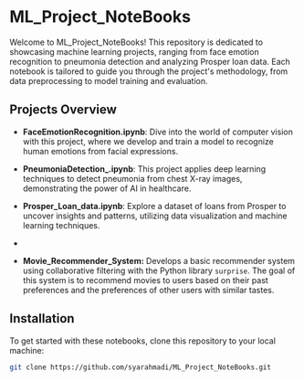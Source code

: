 # ML_Project_NoteBooks

Welcome to ML_Project_NoteBooks! This repository is dedicated to showcasing machine learning projects, ranging from face emotion recognition to pneumonia detection and analyzing Prosper loan data. Each notebook is tailored to guide you through the project's methodology, from data preprocessing to model training and evaluation.

## Projects Overview

- **FaceEmotionRecognition.ipynb**: Dive into the world of computer vision with this project, where we develop and train a model to recognize human emotions from facial expressions.

- **PneumoniaDetection_.ipynb**: This project applies deep learning techniques to detect pneumonia from chest X-ray images, demonstrating the power of AI in healthcare.

- **Prosper_Loan_data.ipynb**: Explore a dataset of loans from Prosper to uncover insights and patterns, utilizing data visualization and machine learning techniques.
- 
- **Movie_Recommender_System:** Develops a basic recommender system using collaborative filtering with the Python library `surprise`. The goal of this system is to recommend movies to users based on their past preferences and the preferences of other users with similar tastes.

## Installation

To get started with these notebooks, clone this repository to your local machine:

```bash
git clone https://github.com/syarahmadi/ML_Project_NoteBooks.git
